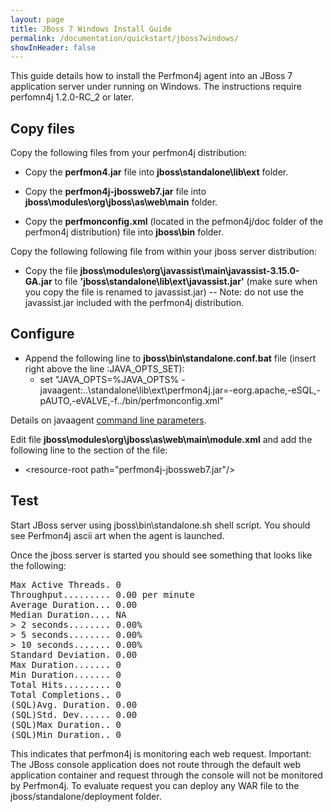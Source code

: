 ```yaml
---
layout: page
title: JBoss 7 Windows Install Guide
permalink: /documentation/quickstart/jboss7windows/
showInHeader: false
---
```

This guide details how to install the Perfmon4j agent into an JBoss 7 application server under running on Windows. The instructions require perfomn4j 1.2.0-RC_2 or later.

## Copy files

Copy the following files from your perfmon4j distribution:

 * Copy the **perfmon4.jar** file into **jboss\standalone\lib\ext** folder.

 * Copy the **perfmon4j-jbossweb7.jar** file into **jboss\modules\org\jboss\as\web\main** folder.

 * Copy the **perfmonconfig.xml** (located in the pefmon4j/doc folder of the perfmon4j distribution) file into **jboss\bin** folder.

Copy the following following file from within your jboss server distribution:

* Copy the file **jboss\modules\org\javassist\main\javassist-3.15.0-GA.jar** to file **'jboss\standalone\lib\ext\javassist.jar'** (make sure when you copy the file is renamed to javassist.jar) -- Note: do not use the javassist.jar included with the perfmon4j distribution.

## Configure

* Append the following line to **jboss\bin\standalone.conf.bat** file (insert right above the line :JAVA_OPTS_SET):
	* set "JAVA_OPTS=%JAVA_OPTS% -javaagent:..\standalone\lib\ext\perfmon4j.jar=-eorg.apache,-eSQL,-pAUTO,-eVALVE,-f../bin/perfmonconfig.xml"

Details on javaagent [command line parameters](../../userguide/#javaagent-config).

Edit file **jboss\modules\org\jboss\as\web\main\module.xml** and add the following line to the <resources> section of the file:
 
* &lt;resource-root path="perfmon4j-jbossweb7.jar"/&gt;

## Test

Start JBoss server using jboss\bin\standalone.sh shell script.
You should see Perfmon4j ascii art when the agent is launched.

Once the jboss server is started you should see something that looks like the following:
<pre>
Max Active Threads. 0 
Throughput......... 0.00 per minute
Average Duration... 0.00
Median Duration.... NA
> 2 seconds........ 0.00%
> 5 seconds........ 0.00%
> 10 seconds....... 0.00%
Standard Deviation. 0.00
Max Duration....... 0 
Min Duration....... 0 
Total Hits......... 0
Total Completions.. 0
(SQL)Avg. Duration. 0.00
(SQL)Std. Dev...... 0.00
(SQL)Max Duration.. 0 
(SQL)Min Duration.. 0 
</pre>

This indicates that perfmon4j is monitoring each web request. Important: The JBoss console application does not route through the default web application container and request through the console will not be monitored by Perfmon4j. To evaluate request you can deploy any WAR file to the jboss/standalone/deployment folder. 
